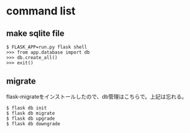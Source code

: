 # command list
## make sqlite file
```
$ FLASK_APP=run.py flask shell
>>> from app.database import db
>>> db.create_all()
>>> exit()
```

## migrate
flask-migrateをインストールしたので、db管理はこちらで。上記は忘れる。
```
$ flask db init
$ flask db migrate
$ flask db upgrade
$ flask db downgrade
```
